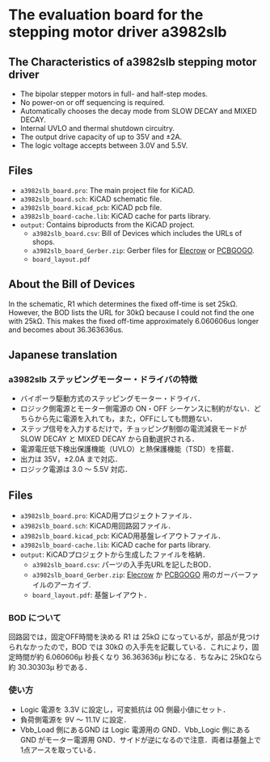 # The evaluation board for the stepping motor driver a3982slb

## The Characteristics of a3982slb stepping motor driver

- The bipolar stepper motors in full- and half-step modes.
- No power-on or off sequencing is required.
- Automatically chooses the decay mode from SLOW DECAY and MIXED DECAY.
- Internal UVLO and thermal shutdown circuitry.
- The output drive capacity of up to 35V and ±2A.
- The logic voltage accepts between 3.0V and 5.5V.

## Files

- `a3982slb_board.pro`: The main project file for KiCAD.
- `a3982slb_board.sch`: KiCAD schematic file.
- `a3982slb_board.kicad_pcb`: KiCAD pcb file.
- `a3982slb_board-cache.lib`: KiCAD cache for parts library.
- `output`: Contains biproducts from the KiCAD project.
   - `a3982slb_board.csv`: Bill of Devices which includes the URLs of shops.
   - `a3982slb_board_Gerber.zip`: Gerber files for [Elecrow](https:www.elecrow.com) or [PCBGOGO](https://www.pcbgogo.com).
   - `board_layout.pdf`


## About the Bill of Devices

In the schematic, R1 which determines the fixed off-time is set 25kΩ.
However, the BOD lists the URL for 30kΩ because I could not find the one with 25kΩ.  This makes the fixed off-time approximately 6.060606us longer and becomes about 36.363636us. 

## Japanese translation

### a3982slb ステッピングモーター・ドライバの特徴

- バイポーラ駆動方式のステッピングモーター・ドライバ．
- ロジック側電源とモーター側電源の ON・OFF シーケンスに制約がない．どちらから先に電源を入れても，また，OFFにしても問題ない．
- ステップ信号を入力するだけで，チョッピング制御の電流減衰モードが SLOW DECAY と MIXED DECAY から自動選択される．
- 電源電圧低下検出保護機能（UVLO）と熱保護機能（TSD）を搭載．
- 出力は 35V，±2.0A まで対応．
- ロジック電源は 3.0 〜 5.5V 対応．

## Files

- `a3982slb_board.pro`: KiCAD用プロジェクトファイル．
- `a3982slb_board.sch`: KiCAD用回路図ファイル．
- `a3982slb_board.kicad_pcb`: KiCAD用基盤レイアウトファイル．
- `a3982slb_board-cache.lib`: KiCAD cache for parts library.
- `output`: KiCADプロジェクトから生成したファイルを格納．
   - `a3982slb_board.csv`: パーツの入手先URLを記したBOD．
   - `a3982slb_board_Gerber.zip`: [Elecrow](https://www.elecrow.com) か [PCBGOGO](https://www.pcbgogo.jp) 用のガーバーファイルのアーカイブ.
   - `board_layout.pdf`: 基盤レイアウト．

### BOD について

回路図では，固定OFF時間を決める R1 は 25kΩ になっているが，部品が見つけられなかったので，BOD では 30kΩ の入手先を記載している．これにより，固定時間が約 6.060606μ 秒長くなり 36.363636μ 秒になる．ちなみに 25kΩなら約 30.30303μ 秒である．

### 使い方

- Logic 電源を 3.3V に設定し，可変抵抗は 0Ω 側最小値にセット．
- 負荷側電源を 9V 〜 11.1V に設定．
- Vbb_Load 側にあるGND は Logic 電源用の GND．Vbb_Logic 側にある GND がモーター電源用 GND．サイドが逆になるので注意．両者は基盤上で1点アースを取っている．
 

